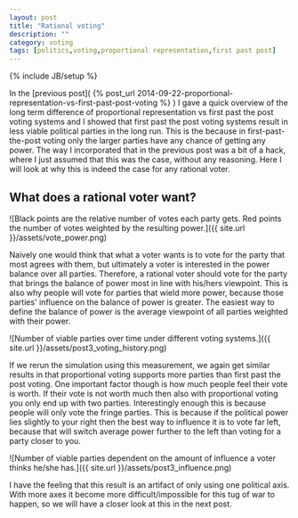 ```yaml
---
layout: post
title: "Rational voting"
description: ""
category: voting
tags: [politics,voting,proportional representation,first past post]
---
```

{% include JB/setup %}

In the [previous post]( {% post_url 2014-09-22-proportional-representation-vs-first-past-post-voting %} ) I gave a quick overview of the long term difference of proportional representation vs first past the post voting systems and I showed that first past the post voting systems result in less viable political parties in the long run. This is the because in first-past-the-post voting only the larger parties have any chance of getting any power. The way I incorporated that in the previous post was a bit of a hack, where I just assumed that this was the case, without any reasoning. Here I will look at why this is indeed the case for any rational voter.

## What does a rational voter want?

![Black points are the relative number of votes each party gets. Red points the number of votes weighted by the resulting power.]({{ site.url }}/assets/vote_power.png)

Naively one would think that what a voter wants is to vote for the party that most agrees with them, but ultimately a voter is interested in the power balance over all parties. Therefore, a rational voter should vote for the party that brings the balance of power most in line with his/hers viewpoint. This is also why people will vote for parties that wield more power, because those parties' influence on the balance of power is greater. The easiest way to define the balance of power is the average viewpoint of all parties weighted with their power.

![Number of viable parties over time under different voting systems.]({{ site.url }}/assets/post3_voting_history.png)

If we rerun the simulation using this measurement, we again get similar results in that proportional voting supports more parties than first past the post voting. One important factor though is how much people feel their vote is worth. If their vote is not worth much then also with proportional voting you only end up with two parties. Interestingly enough this is because people will only vote the fringe parties. This is because if the political power lies slightly to your right then the best way to influence it is to vote far left, because that will switch average power further to the left than voting for a party closer to you. 


![Number of viable parties dependent on the amount of influence a voter thinks he/she has.]({{ site.url }}/assets/post3_influence.png)

I have the feeling that this result is an artifact of only using one political axis. With more axes it become more difficult/impossible for this tug of war to happen, so we will have a closer look at this in the next post.
